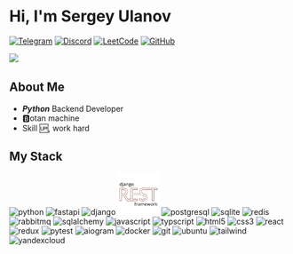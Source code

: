 # Hi, I'm Sergey Ulanov 
[![Telegram](https://img.shields.io/badge/Telegram-2CA5E0?style=for-the-badge&logo=telegram&logoColor=white)](https://t.me/ekwzex)
[![Discord](https://img.shields.io/badge/Discord-%235865F2.svg?style=for-the-badge&logo=discord&logoColor=white)](https://discord.com/users/668015275542708224)
[![LeetCode](https://img.shields.io/badge/LeetCode-ffffff?style=for-the-badge&logo=LeetCode&logoColor=#d16c06)](https://leetcode.com/u/ekwize/)
[![GitHub](https://img.shields.io/badge/GitHub-000000?style=for-the-badge&logo=github&logoColor=white)](https://github.com/ekwize)

<div>
    <img src="https://i.ibb.co/WKhgNFf/2c93f0bdad7cbc950646add789382f35.webp" style="border-radius: 15" height=300 />
</div>

## About Me

- ***Python*** Backend Developer
- 🅱️otan machine
- Skill 🆙, work hard

## My Stack

<div>
  <img src="https://devicon-website.vercel.app/api/python/original.svg" alt="python" width=75 />
  <img src="https://devicon-website.vercel.app/api/fastapi/original-wordmark.svg" alt="fastapi" width=75 />
  <img src="https://devicon-website.vercel.app/api/django/plain-wordmark.svg" alt="django" width=75 />
  <img src="https://github.com/devicons/devicon/blob/master/icons/djangorest/djangorest-original-wordmark.svg" alt="djangorestframework" width="75" />
  <img src="https://devicon-website.vercel.app/api/postgresql/original.svg" alt="postgresql" width=75 />
  <img src="https://devicon-website.vercel.app/api/sqlite/original-wordmark.svg" alt="sqlite" width=75 />
  <img src="https://devicon-website.vercel.app/api/redis/original.svg" alt="redis" width=75 />
  <img src="https://www.vectorlogo.zone/logos/rabbitmq/rabbitmq-icon.svg" alt="rabbitmq" width=75/>
  <img src="https://devicon-website.vercel.app/api/sqlalchemy/original.svg" alt="sqlalchemy" width=75 />
  <img src="https://devicon-website.vercel.app/api/javascript/original.svg" alt="javascript" width=75 />
  <img src="https://devicon-website.vercel.app/api/typescript/original.svg" alt="typscript" width=75 />
  <img src="https://devicon-website.vercel.app/api/html5/original.svg" alt="html5" width=75 />
  <img src="https://devicon-website.vercel.app/api/css3/original.svg" alt="css3" width=75 />
  <img src="https://devicon-website.vercel.app/api/react/original-wordmark.svg" alt="react" width=75 />
  <img src="https://devicon-website.vercel.app/api/redux/original.svg" alt="redux" width=75 />
  <img src="https://devicon-website.vercel.app/api/pytest/original-wordmark.svg" alt="pytest" width=75 />
  <img src="https://docs.aiogram.dev/en/latest/_static/logo.png" alt="aiogram" width=75 />
  <img src="https://devicon-website.vercel.app/api/docker/original-wordmark.svg" alt="docker" width=75 />
  <img src="https://devicon-website.vercel.app/api/git/original-wordmark.svg" alt="git" width=75 />
  <img src="https://devicon-website.vercel.app/api/ubuntu/plain.svg" alt="ubuntu" width=75 />
  <img src="https://www.vectorlogo.zone/logos/tailwindcss/tailwindcss-icon.svg" alt="tailwind" width=75/>
  <img src="https://energytimemarketplace.com/image/cache/catalog/product/image129-500x500.png" alt="yandexcloud" width=75 />
</div>


